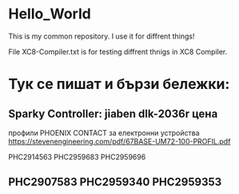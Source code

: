 # Hello_World
This is my common repository.  I use it for diffrent things!

  File XC8-Compiler.txt  is for testing diffrent thnigs in XC8 Compiler.
 
Тук се пишат и бързи бележки:
=====================================
Sparky Controller: jiaben dlk-2036r цена
------------------------------------------------
профили PHOENIX CONTACT за електронни устройства
https://stevenengineering.com/pdf/67BASE-UM72-100-PROFIL.pdf

PHC2914563
PHC2959683
PHC2959696

PHC2907583
PHC2959340
PHC2959353
------------------------------------------------
